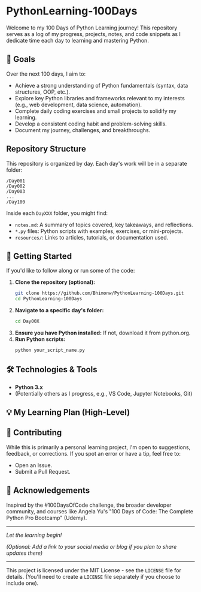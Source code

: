 # PythonLearning-100Days

Welcome to my 100 Days of Python Learning journey! This repository serves as a log of my progress, projects, notes, and code snippets as I dedicate time each day to learning and mastering Python.

## 🎯 Goals

Over the next 100 days, I aim to:

- Achieve a strong understanding of Python fundamentals (syntax, data structures, OOP, etc.).
- Explore key Python libraries and frameworks relevant to my interests (e.g., web development, data science, automation).
- Complete daily coding exercises and small projects to solidify my learning.
- Develop a consistent coding habit and problem-solving skills.
- Document my journey, challenges, and breakthroughs.

## Repository Structure

This repository is organized by day. Each day's work will be in a separate folder:

```
/Day001
/Day002
/Day003
...
/Day100
```

Inside each `DayXXX` folder, you might find:

- `notes.md`: A summary of topics covered, key takeaways, and reflections.
- `*.py` files: Python scripts with examples, exercises, or mini-projects.
- `resources/`: Links to articles, tutorials, or documentation used.

## 🚀 Getting Started

If you'd like to follow along or run some of the code:

1.  **Clone the repository (optional):**
    ```bash
    git clone https://github.com/Bhimonw/PythonLearning-100Days.git
    cd PythonLearning-100Days
    ```
2.  **Navigate to a specific day's folder:**
    ```bash
    cd Day00X
    ```
3.  **Ensure you have Python installed:**
    If not, download it from python.org.
4.  **Run Python scripts:**
    ```bash
    python your_script_name.py
    ```

## 🛠️ Technologies & Tools

- **Python 3.x**
- (Potentially others as I progress, e.g., VS Code, Jupyter Notebooks, Git)

## 💡 My Learning Plan (High-Level)


## 🤝 Contributing

While this is primarily a personal learning project, I'm open to suggestions, feedback, or corrections. If you spot an error or have a tip, feel free to:

- Open an Issue.
- Submit a Pull Request.

## 🙏 Acknowledgements

Inspired by the #100DaysOfCode challenge, the broader developer community, and courses like Angela Yu's "100 Days of Code: The Complete Python Pro Bootcamp" (Udemy).

---

*Let the learning begin!*

*(Optional: Add a link to your social media or blog if you plan to share updates there)*

---

This project is licensed under the MIT License - see the `LICENSE` file for details. (You'll need to create a `LICENSE` file separately if you choose to include one).
